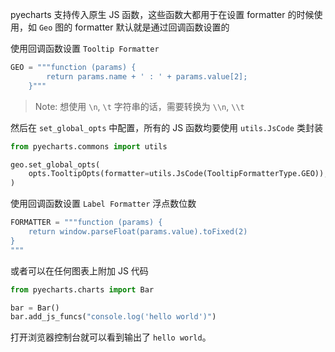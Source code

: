 pyecharts 支持传入原生 JS 函数，这些函数大都用于在设置 formatter 的时候使用，如 `Geo` 图的 formatter 默认就是通过回调函数设置的

使用回调函数设置 `Tooltip Formatter`

```python
GEO = """function (params) {
        return params.name + ' : ' + params.value[2];
    }"""
```

> Note: 想使用 `\n`, `\t` 字符串的话，需要转换为 `\\n`, `\\t`

然后在 `set_global_opts` 中配置，所有的 JS 函数均要使用 `utils.JsCode` 类封装

```python
from pyecharts.commons import utils

geo.set_global_opts(
    opts.TooltipOpts(formatter=utils.JsCode(TooltipFormatterType.GEO)),
)
```

使用回调函数设置 `Label Formatter` 浮点数位数

```python
FORMATTER = """function (params) {
    return window.parseFloat(params.value).toFixed(2)
}
"""
```

或者可以在任何图表上附加 JS 代码

```python
from pyecharts.charts import Bar

bar = Bar()
bar.add_js_funcs("console.log('hello world')")
```

打开浏览器控制台就可以看到输出了 `hello world`。
